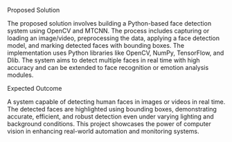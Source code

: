 Proposed Solution 

The proposed solution involves building a Python-based face detection system using OpenCV and MTCNN. The process includes capturing or loading an image/video, preprocessing the data, applying a face detection model, and marking detected faces with bounding boxes. The implementation uses Python libraries like OpenCV, NumPy, TensorFlow, and Dlib. The system aims to detect multiple faces in real time with high accuracy and can be extended to face recognition or emotion analysis modules.

Expected Outcome 

A system capable of detecting human faces in images or videos in real time. The detected faces are highlighted using bounding boxes, demonstrating accurate, efficient, and robust detection even under varying lighting and background conditions. This project showcases the power of computer vision in enhancing real-world automation and monitoring systems.
